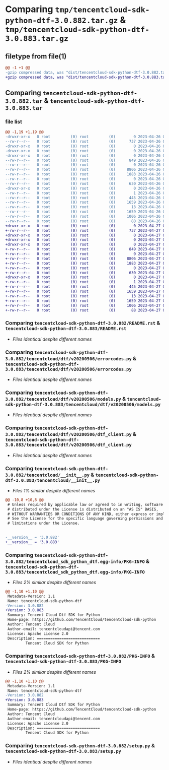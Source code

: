 # Comparing `tmp/tencentcloud-sdk-python-dtf-3.0.882.tar.gz` & `tmp/tencentcloud-sdk-python-dtf-3.0.883.tar.gz`

## filetype from file(1)

```diff
@@ -1 +1 @@
-gzip compressed data, was "dist/tencentcloud-sdk-python-dtf-3.0.882.tar", last modified: Wed Apr 26 03:18:34 2023, max compression
+gzip compressed data, was "dist/tencentcloud-sdk-python-dtf-3.0.883.tar", last modified: Thu Apr 27 00:31:33 2023, max compression
```

## Comparing `tencentcloud-sdk-python-dtf-3.0.882.tar` & `tencentcloud-sdk-python-dtf-3.0.883.tar`

### file list

```diff
@@ -1,19 +1,19 @@
-drwxr-xr-x   0 root         (0) root         (0)        0 2023-04-26 03:18:34.000000 tencentcloud-sdk-python-dtf-3.0.882/
--rw-r--r--   0 root         (0) root         (0)      737 2023-04-26 03:18:34.000000 tencentcloud-sdk-python-dtf-3.0.882/README.rst
-drwxr-xr-x   0 root         (0) root         (0)        0 2023-04-26 03:18:34.000000 tencentcloud-sdk-python-dtf-3.0.882/tencentcloud/
-drwxr-xr-x   0 root         (0) root         (0)        0 2023-04-26 03:18:34.000000 tencentcloud-sdk-python-dtf-3.0.882/tencentcloud/dtf/
-drwxr-xr-x   0 root         (0) root         (0)        0 2023-04-26 03:18:34.000000 tencentcloud-sdk-python-dtf-3.0.882/tencentcloud/dtf/v20200506/
--rw-r--r--   0 root         (0) root         (0)      849 2023-04-26 03:18:34.000000 tencentcloud-sdk-python-dtf-3.0.882/tencentcloud/dtf/v20200506/errorcodes.py
--rw-r--r--   0 root         (0) root         (0)        0 2023-04-26 03:18:34.000000 tencentcloud-sdk-python-dtf-3.0.882/tencentcloud/dtf/v20200506/__init__.py
--rw-r--r--   0 root         (0) root         (0)     8806 2023-04-26 03:18:34.000000 tencentcloud-sdk-python-dtf-3.0.882/tencentcloud/dtf/v20200506/models.py
--rw-r--r--   0 root         (0) root         (0)     1883 2023-04-26 03:18:34.000000 tencentcloud-sdk-python-dtf-3.0.882/tencentcloud/dtf/v20200506/dtf_client.py
--rw-r--r--   0 root         (0) root         (0)        0 2023-04-26 03:18:34.000000 tencentcloud-sdk-python-dtf-3.0.882/tencentcloud/dtf/__init__.py
--rw-r--r--   0 root         (0) root         (0)      630 2023-04-26 03:18:34.000000 tencentcloud-sdk-python-dtf-3.0.882/tencentcloud/__init__.py
-drwxr-xr-x   0 root         (0) root         (0)        0 2023-04-26 03:18:34.000000 tencentcloud-sdk-python-dtf-3.0.882/tencentcloud_sdk_python_dtf.egg-info/
--rw-r--r--   0 root         (0) root         (0)        1 2023-04-26 03:18:34.000000 tencentcloud-sdk-python-dtf-3.0.882/tencentcloud_sdk_python_dtf.egg-info/dependency_links.txt
--rw-r--r--   0 root         (0) root         (0)      445 2023-04-26 03:18:34.000000 tencentcloud-sdk-python-dtf-3.0.882/tencentcloud_sdk_python_dtf.egg-info/SOURCES.txt
--rw-r--r--   0 root         (0) root         (0)     1659 2023-04-26 03:18:34.000000 tencentcloud-sdk-python-dtf-3.0.882/tencentcloud_sdk_python_dtf.egg-info/PKG-INFO
--rw-r--r--   0 root         (0) root         (0)       13 2023-04-26 03:18:34.000000 tencentcloud-sdk-python-dtf-3.0.882/tencentcloud_sdk_python_dtf.egg-info/top_level.txt
--rw-r--r--   0 root         (0) root         (0)     1659 2023-04-26 03:18:34.000000 tencentcloud-sdk-python-dtf-3.0.882/PKG-INFO
--rw-r--r--   0 root         (0) root         (0)     1006 2023-04-26 03:18:34.000000 tencentcloud-sdk-python-dtf-3.0.882/setup.py
--rw-r--r--   0 root         (0) root         (0)       88 2023-04-26 03:18:34.000000 tencentcloud-sdk-python-dtf-3.0.882/setup.cfg
+drwxr-xr-x   0 root         (0) root         (0)        0 2023-04-27 00:31:33.000000 tencentcloud-sdk-python-dtf-3.0.883/
+-rw-r--r--   0 root         (0) root         (0)      737 2023-04-27 00:31:33.000000 tencentcloud-sdk-python-dtf-3.0.883/README.rst
+drwxr-xr-x   0 root         (0) root         (0)        0 2023-04-27 00:31:33.000000 tencentcloud-sdk-python-dtf-3.0.883/tencentcloud/
+drwxr-xr-x   0 root         (0) root         (0)        0 2023-04-27 00:31:33.000000 tencentcloud-sdk-python-dtf-3.0.883/tencentcloud/dtf/
+drwxr-xr-x   0 root         (0) root         (0)        0 2023-04-27 00:31:33.000000 tencentcloud-sdk-python-dtf-3.0.883/tencentcloud/dtf/v20200506/
+-rw-r--r--   0 root         (0) root         (0)      849 2023-04-27 00:31:33.000000 tencentcloud-sdk-python-dtf-3.0.883/tencentcloud/dtf/v20200506/errorcodes.py
+-rw-r--r--   0 root         (0) root         (0)        0 2023-04-27 00:31:33.000000 tencentcloud-sdk-python-dtf-3.0.883/tencentcloud/dtf/v20200506/__init__.py
+-rw-r--r--   0 root         (0) root         (0)     8806 2023-04-27 00:31:33.000000 tencentcloud-sdk-python-dtf-3.0.883/tencentcloud/dtf/v20200506/models.py
+-rw-r--r--   0 root         (0) root         (0)     1883 2023-04-27 00:31:33.000000 tencentcloud-sdk-python-dtf-3.0.883/tencentcloud/dtf/v20200506/dtf_client.py
+-rw-r--r--   0 root         (0) root         (0)        0 2023-04-27 00:31:33.000000 tencentcloud-sdk-python-dtf-3.0.883/tencentcloud/dtf/__init__.py
+-rw-r--r--   0 root         (0) root         (0)      630 2023-04-27 00:31:33.000000 tencentcloud-sdk-python-dtf-3.0.883/tencentcloud/__init__.py
+drwxr-xr-x   0 root         (0) root         (0)        0 2023-04-27 00:31:33.000000 tencentcloud-sdk-python-dtf-3.0.883/tencentcloud_sdk_python_dtf.egg-info/
+-rw-r--r--   0 root         (0) root         (0)        1 2023-04-27 00:31:33.000000 tencentcloud-sdk-python-dtf-3.0.883/tencentcloud_sdk_python_dtf.egg-info/dependency_links.txt
+-rw-r--r--   0 root         (0) root         (0)      445 2023-04-27 00:31:33.000000 tencentcloud-sdk-python-dtf-3.0.883/tencentcloud_sdk_python_dtf.egg-info/SOURCES.txt
+-rw-r--r--   0 root         (0) root         (0)     1659 2023-04-27 00:31:33.000000 tencentcloud-sdk-python-dtf-3.0.883/tencentcloud_sdk_python_dtf.egg-info/PKG-INFO
+-rw-r--r--   0 root         (0) root         (0)       13 2023-04-27 00:31:33.000000 tencentcloud-sdk-python-dtf-3.0.883/tencentcloud_sdk_python_dtf.egg-info/top_level.txt
+-rw-r--r--   0 root         (0) root         (0)     1659 2023-04-27 00:31:33.000000 tencentcloud-sdk-python-dtf-3.0.883/PKG-INFO
+-rw-r--r--   0 root         (0) root         (0)     1006 2023-04-27 00:31:33.000000 tencentcloud-sdk-python-dtf-3.0.883/setup.py
+-rw-r--r--   0 root         (0) root         (0)       88 2023-04-27 00:31:33.000000 tencentcloud-sdk-python-dtf-3.0.883/setup.cfg
```

### Comparing `tencentcloud-sdk-python-dtf-3.0.882/README.rst` & `tencentcloud-sdk-python-dtf-3.0.883/README.rst`

 * *Files identical despite different names*

### Comparing `tencentcloud-sdk-python-dtf-3.0.882/tencentcloud/dtf/v20200506/errorcodes.py` & `tencentcloud-sdk-python-dtf-3.0.883/tencentcloud/dtf/v20200506/errorcodes.py`

 * *Files identical despite different names*

### Comparing `tencentcloud-sdk-python-dtf-3.0.882/tencentcloud/dtf/v20200506/models.py` & `tencentcloud-sdk-python-dtf-3.0.883/tencentcloud/dtf/v20200506/models.py`

 * *Files identical despite different names*

### Comparing `tencentcloud-sdk-python-dtf-3.0.882/tencentcloud/dtf/v20200506/dtf_client.py` & `tencentcloud-sdk-python-dtf-3.0.883/tencentcloud/dtf/v20200506/dtf_client.py`

 * *Files identical despite different names*

### Comparing `tencentcloud-sdk-python-dtf-3.0.882/tencentcloud/__init__.py` & `tencentcloud-sdk-python-dtf-3.0.883/tencentcloud/__init__.py`

 * *Files 1% similar despite different names*

```diff
@@ -10,8 +10,8 @@
 # Unless required by applicable law or agreed to in writing, software
 # distributed under the License is distributed on an "AS IS" BASIS,
 # WITHOUT WARRANTIES OR CONDITIONS OF ANY KIND, either express or implied.
 # See the License for the specific language governing permissions and
 # limitations under the License.
 
 
-__version__ = '3.0.882'
+__version__ = '3.0.883'
```

### Comparing `tencentcloud-sdk-python-dtf-3.0.882/tencentcloud_sdk_python_dtf.egg-info/PKG-INFO` & `tencentcloud-sdk-python-dtf-3.0.883/tencentcloud_sdk_python_dtf.egg-info/PKG-INFO`

 * *Files 2% similar despite different names*

```diff
@@ -1,10 +1,10 @@
 Metadata-Version: 1.1
 Name: tencentcloud-sdk-python-dtf
-Version: 3.0.882
+Version: 3.0.883
 Summary: Tencent Cloud Dtf SDK for Python
 Home-page: https://github.com/TencentCloud/tencentcloud-sdk-python
 Author: Tencent Cloud
 Author-email: tencentcloudapi@tencent.com
 License: Apache License 2.0
 Description: ============================
         Tencent Cloud SDK for Python
```

### Comparing `tencentcloud-sdk-python-dtf-3.0.882/PKG-INFO` & `tencentcloud-sdk-python-dtf-3.0.883/PKG-INFO`

 * *Files 2% similar despite different names*

```diff
@@ -1,10 +1,10 @@
 Metadata-Version: 1.1
 Name: tencentcloud-sdk-python-dtf
-Version: 3.0.882
+Version: 3.0.883
 Summary: Tencent Cloud Dtf SDK for Python
 Home-page: https://github.com/TencentCloud/tencentcloud-sdk-python
 Author: Tencent Cloud
 Author-email: tencentcloudapi@tencent.com
 License: Apache License 2.0
 Description: ============================
         Tencent Cloud SDK for Python
```

### Comparing `tencentcloud-sdk-python-dtf-3.0.882/setup.py` & `tencentcloud-sdk-python-dtf-3.0.883/setup.py`

 * *Files identical despite different names*

